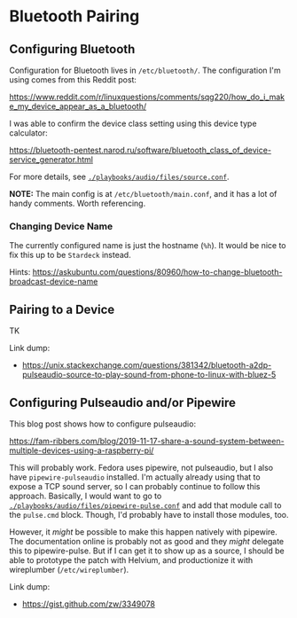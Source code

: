 # Bluetooth Pairing

## Configuring Bluetooth

Configuration for Bluetooth lives in `/etc/bluetooth/`. The configuration I'm using comes from this Reddit post:

<https://www.reddit.com/r/linuxquestions/comments/sqg220/how_do_i_make_my_device_appear_as_a_bluetooth/>

I was able to confirm the device class setting using this device type calculator:

<https://bluetooth-pentest.narod.ru/software/bluetooth_class_of_device-service_generator.html>

For more details, see [`./playbooks/audio/files/source.conf`](./playbooks/audio/files/source.conf).

**NOTE:** The main config is at `/etc/bluetooth/main.conf`, and it has a lot of handy comments. Worth referencing.

### Changing Device Name

The currently configured name is just the hostname (`%h`). It would be nice to fix this up to be `Stardeck` instead.

Hints: <https://askubuntu.com/questions/80960/how-to-change-bluetooth-broadcast-device-name>

## Pairing to a Device

TK

Link dump:

- <https://unix.stackexchange.com/questions/381342/bluetooth-a2dp-pulseaudio-source-to-play-sound-from-phone-to-linux-with-bluez-5>

## Configuring Pulseaudio and/or Pipewire

This blog post shows how to configure pulseaudio:

<https://fam-ribbers.com/blog/2019-11-17-share-a-sound-system-between-multiple-devices-using-a-raspberry-pi/>

This will probably work. Fedora uses pipewire, not pulseaudio, but I also have `pipewire-pulseaudio` installed. I'm actually already using that to expose a TCP sound server, so I can probably continue to follow this approach. Basically, I would want to go to [`./playbooks/audio/files/pipewire-pulse.conf`](./playbooks/audio/files/pipewire-pulse.conf) and add that module call to the `pulse.cmd` block. Though, I'd probably have to install those modules, too.

However, it *might* be possible to make this happen natively with pipewire. The documentation online is probably not as good and they *might* delegate this to pipewire-pulse. But if I can get it to show up as a source, I should be able to prototype the patch with Helvium, and productionize it with wireplumber (`/etc/wireplumber`).

Link dump:

- <https://gist.github.com/zw/3349078>
